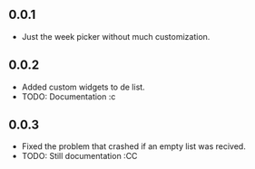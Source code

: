 ## 0.0.1

* Just the week picker without much customization.

## 0.0.2

* Added custom widgets to de list.
* TODO: Documentation :c

## 0.0.3
* Fixed the problem that crashed if an empty list was recived.
* TODO: Still documentation :CC